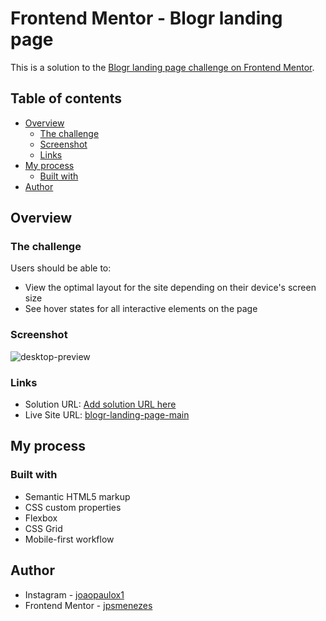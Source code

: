 # Frontend Mentor - Blogr landing page 

This is a solution to the [Blogr landing page challenge on Frontend Mentor](https://www.frontendmentor.io/challenges/blogr-landing-page-EX2RLAApP). 

## Table of contents

- [Overview](#overview)
  - [The challenge](#the-challenge)
  - [Screenshot](#screenshot)
  - [Links](#links)
- [My process](#my-process)
  - [Built with](#built-with)   
- [Author](#author)

## Overview

### The challenge

Users should be able to:

- View the optimal layout for the site depending on their device's screen size
- See hover states for all interactive elements on the page

### Screenshot

![desktop-preview](https://user-images.githubusercontent.com/92182457/175781890-03c0189f-e5f7-4d8e-920f-37f9776fcd34.jpg)

### Links

- Solution URL: [Add solution URL here](https://your-solution-url.com)
- Live Site URL: [blogr-landing-page-main]( https://jpsmenezes.github.io/blogr-landing-page-main/)

## My process

### Built with

- Semantic HTML5 markup
- CSS custom properties
- Flexbox
- CSS Grid
- Mobile-first workflow

## Author

- Instagram - [joaopaulox1]([https://www.your-site.com](https://www.instagram.com/joaopaulox1/))
- Frontend Mentor - [jpsmenezes](https://www.frontendmentor.io/profile/jpsmenezes)




 
